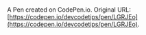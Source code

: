 # 

A Pen created on CodePen.io. Original URL: [https://codepen.io/devcodetips/pen/LGRJEo](https://codepen.io/devcodetips/pen/LGRJEo).


